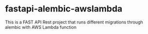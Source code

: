 # fastapi-alembic-awslambda
This is a FAST API Rest project that runs different migrations through alembic with AWS Lambda function
